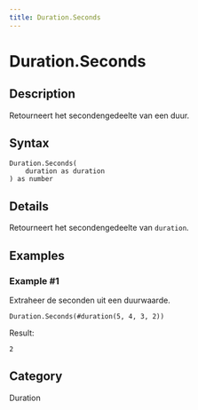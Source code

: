```yaml
---
title: Duration.Seconds
---
```


# Duration.Seconds


## Description

Retourneert het secondengedeelte van een duur.


## Syntax

```powerquery
Duration.Seconds(
    duration as duration
) as number
```


## Details

Retourneert het secondengedeelte van <code>duration</code>.


## Examples

### Example #1 
Extraheer de seconden uit een duurwaarde.
```powerquery
Duration.Seconds(#duration(5, 4, 3, 2))
```

Result: 
```powerquery
2
```




## Category
Duration
